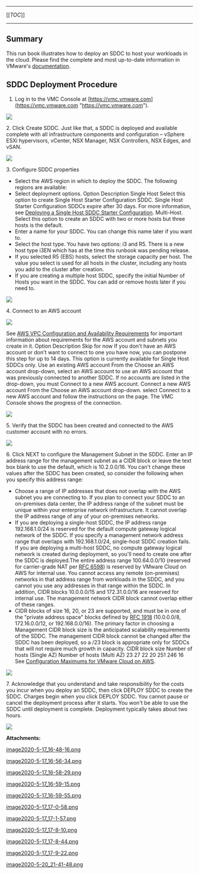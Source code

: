   

  

|    |    |    |    |
| --- | --- | --- | --- |

  

* * *

[[_TOC_]]

* * *

  

Summary
-------

This run book illustrates how to deploy an SDDC to host your workloads in the cloud. Please find the complete and most up-to-date information in VMware's [documentation](https://docs.vmware.com/en/VMware-Cloud-on-AWS/services/com.vmware.vmc-aws-operations/GUID-BC0EC6C5-9283-4679-91F8-87AADFB9E116.html "https://docs.vmware.com/en/VMware-Cloud-on-AWS/services/com.vmware.vmc-aws-operations/GUID-BC0EC6C5-9283-4679-91F8-87AADFB9E116.html").

SDDC Deployment Procedure
-------------------------

  

1.  Log in to the VMC Console at [https://vmc.vmware.com](https://vmc.vmware.com "https://vmc.vmware.com").
    

 ![](/.attachments/DK-LandingZone-ControlTower/image2020-5-20_21-41-48.png)

  

2\. Click Create SDDC. Just like that, a SDDC is deployed and available complete with all infrastructure components and configuration – vSphere ESXi hypervisors, vCenter, NSX Manager, NSX Controllers, NSX Edges, and vSAN.

 ![](/.attachments/DK-LandingZone-ControlTower/image2020-5-17_16-48-16.png)

  

3\. Configure SDDC properties 

*   Select the AWS region in which to deploy the SDDC. The following regions are available:
*   Select deployment options. Option Description Single Host Select this option to create Single Host Starter Configuration SDDC. Single Host Starter Configuration SDDCs expire after 30 days. For more information, see [Deploying a Single Host SDDC Starter Configuration](https://docs.vmware.com/en/VMware-Cloud-on-AWS/services/com.vmware.vmc-aws.getting-started/GUID-D976BC01-67D7-447B-9065-19092C6FEE62.html "https://docs.vmware.com/en/VMware-Cloud-on-AWS/services/com.vmware.vmc-aws.getting-started/GUID-D976BC01-67D7-447B-9065-19092C6FEE62.html"). Multi-Host. Select this option to create an SDDC with two or more hosts but three hosts is the default.
*   Enter a name for your SDDC. You can change this name later if you want to.
*   Select the host type. You have two options: i3 and R5. There is a new host type i3EN which has at the time this runbook was pending release.
*   If you selected R5 (EBS) hosts, select the storage capacity per host. The value you select is used for all hosts in the cluster, including any hosts you add to the cluster after creation.
*   If you are creating a multiple host SDDC, specify the initial Number of Hosts you want in the SDDC. You can add or remove hosts later if you need to.

 ![](/.attachments/DK-LandingZone-ControlTower/image2020-5-17_17-9-22.png)

  

4\. Connect to an AWS account

 ![](/.attachments/DK-LandingZone-ControlTower/image2020-5-17_16-56-34.png)

See [AWS VPC Configuration and Availability Requirements](https://docs.vmware.com/en/VMware-Cloud-on-AWS/services/com.vmware.vmc-aws-operations/GUID-BC0EC6C5-9283-4679-91F8-87AADFB9E116.html#GUID-BC0EC6C5-9283-4679-91F8-87AADFB9E116__section_EDA999D3911A4B43966F305E2DA156EC) for important information about requirements for the AWS account and subnets you create in it. Option Description Skip for now If you don't have an AWS account or don't want to connect to one you have now, you can postpone this step for up to 14 days. This option is currently available for Single Host SDDCs only. Use an existing AWS account From the Choose an AWS account drop-down, select an AWS account to use an AWS account that was previously connected to another SDDC. If no accounts are listed in the drop-down, you must Connect to a new AWS account. Connect a new AWS account From the Choose an AWS account drop-down. select Connect to a new AWS account and follow the instructions on the page. The VMC Console shows the progress of the connection.

 ![](/.attachments/DK-LandingZone-ControlTower/image2020-5-17_16-59-55.png)

  

5\. Verify that the SDDC has been created and connected to the AWS customer account with no errors.

 ![](/.attachments/DK-LandingZone-ControlTower/image2020-5-17_17-8-44.png)

  

6\. Click NEXT to configure the Management Subnet in the SDDC. Enter an IP address range for the management subnet as a CIDR block or leave the text box blank to use the default, which is 10.2.0.0/16. You can't change these values after the SDDC has been created, so consider the following when you specify this address range:

*   Choose a range of IP addresses that does not overlap with the AWS subnet you are connecting to. If you plan to connect your SDDC to an on-premises data center, the IP address range of the subnet must be unique within your enterprise network infrastructure. It cannot overlap the IP address range of any of your on-premises networks.
*   If you are deploying a single-host SDDC, the IP address range 192.168.1.0/24 is reserved for the default compute gateway logical network of the SDDC. If you specify a management network address range that overlaps with 192.168.1.0/24, single-host SDDC creation fails. If you are deploying a multi-host SDDC, no compute gateway logical network is created during deployment, so you'll need to create one after the SDDC is deployed.The entire address range 100.64.0.0/10 (reserved for carrier-grade NAT per [RFC 6598](https://tools.ietf.org/html/rfc6598 "https://tools.ietf.org/html/rfc6598")) is reserved by VMware Cloud on AWS for internal use. You cannot access any remote (on-premises) networks in that address range from workloads in the SDDC, and you cannot you use any addresses in that range within the SDDC. In addition, CIDR blocks 10.0.0.0/15 and 172.31.0.0/16 are reserved for internal use. The management network CIDR block cannot overlap either of these ranges.
*   CIDR blocks of size 16, 20, or 23 are supported, and must be in one of the "private address space" blocks defined by [RFC 1918](https://tools.ietf.org/html/rfc1918 "https://tools.ietf.org/html/rfc1918") (10.0.0.0/8, 172.16.0.0/12, or 192.168.0.0/16). The primary factor in choosing a Management CIDR block size is the anticipated scalability requirements of the SDDC. The management CIDR block cannot be changed after the SDDC has been deployed, so a /23 block is appropriate only for SDDCs that will not require much growth in capacity. CIDR block size Number of hosts (Single AZ) Number of hosts (Multi AZ) 23 27 22 20 251 246 16 See [Configuration Maximums for VMware Cloud on AWS](https://docs.vmware.com/en/VMware-Cloud-on-AWS/services/com.vmware.vmc-aws-operations/GUID-10A0804B-04F4-4B8A-9EBA-85169F533223.html "https://docs.vmware.com/en/VMware-Cloud-on-AWS/services/com.vmware.vmc-aws-operations/GUID-10A0804B-04F4-4B8A-9EBA-85169F533223.html").

 ![](/.attachments/DK-LandingZone-ControlTower/image2020-5-17_17-0-58.png)

  

7\. Acknowledge that you understand and take responsibility for the costs you incur when you deploy an SDDC, then click DEPLOY SDDC to create the SDDC. Charges begin when you click DEPLOY SDDC. You cannot pause or cancel the deployment process after it starts. You won't be able to use the SDDC until deployment is complete. Deployment typically takes about two hours.

 ![](/.attachments/DK-LandingZone-ControlTower/image2020-5-17_17-1-57.png)

 **Attachments:** 


[image2020-5-17_16-48-16.png](/.attachments/DK-LandingZone-ControlTower/image2020-5-17_16-48-16.png)

[image2020-5-17_16-56-34.png](/.attachments/DK-LandingZone-ControlTower/image2020-5-17_16-56-34.png)

[image2020-5-17_16-58-29.png](/.attachments/DK-LandingZone-ControlTower/image2020-5-17_16-58-29.png)

[image2020-5-17_16-59-15.png](/.attachments/DK-LandingZone-ControlTower/image2020-5-17_16-59-15.png)

[image2020-5-17_16-59-55.png](/.attachments/DK-LandingZone-ControlTower/image2020-5-17_16-59-55.png)

[image2020-5-17_17-0-58.png](/.attachments/DK-LandingZone-ControlTower/image2020-5-17_17-0-58.png)

[image2020-5-17_17-1-57.png](/.attachments/DK-LandingZone-ControlTower/image2020-5-17_17-1-57.png)

[image2020-5-17_17-8-10.png](/.attachments/DK-LandingZone-ControlTower/image2020-5-17_17-8-10.png)

[image2020-5-17_17-8-44.png](/.attachments/DK-LandingZone-ControlTower/image2020-5-17_17-8-44.png)

[image2020-5-17_17-9-22.png](/.attachments/DK-LandingZone-ControlTower/image2020-5-17_17-9-22.png)

[image2020-5-20_21-41-48.png](/.attachments/DK-LandingZone-ControlTower/image2020-5-20_21-41-48.png)
